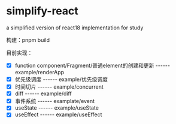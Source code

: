 
# simplify-react
a simplified version of react18 implementation for study

构建：pnpm build

目前实现：

 - [x] function component/Fragment/普通element的创建和更新 ------ example/renderApp
 - [x] 优先级调度 ------ example/优先级调度
 - [x] 时间切片 ------ example/concurrent
 - [x] diff ------ example/diff
 - [x] 事件系统 ------ examplate/event
 - [x] useState ------ example/useState
 - [x] useEffect ------ example/useEffect

